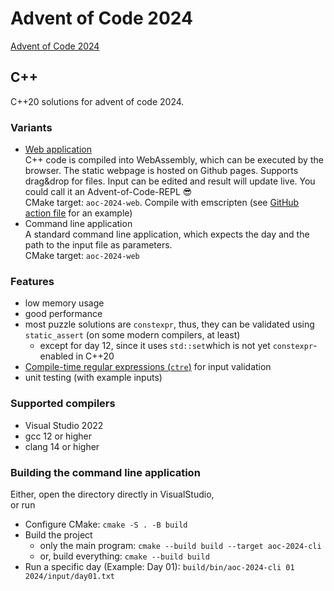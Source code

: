 # Advent of Code 2024
[Advent of Code 2024](https://adventofcode.com/2024)

## C++
C++20 solutions for advent of code 2024.

### Variants

- [Web application](https://pascalguenther.github.io/AdventOfCode2024/)  
  C++ code is compiled into WebAssembly, which can be executed by the browser. The static webpage is hosted on Github pages. Supports drag&drop for files. Input can be edited and result will update live. You could call it an Advent-of-Code-REPL 😎  
  CMake target: `aoc-2024-web`. Compile with emscripten (see [GitHub action file](/Users/pascal/repos/adventOfCode2024/.github/workflows/webapp.yml) for an example)
- Command line application  
  A standard command line application, which expects the day and the path to the input file as parameters.  
  CMake target: `aoc-2024-web`
  

### Features
- low memory usage
- good performance
- most puzzle solutions are `constexpr`, thus, they can be validated using `static_assert` (on some modern compilers, at least)
  - except for day 12, since it uses `std::set`which is not yet `constexpr`-enabled in C++20
- [Compile-time regular expressions (`ctre`)](https://github.com/hanickadot/compile-time-regular-expressions) for input validation
- unit testing (with example inputs)

### Supported compilers
- Visual Studio 2022
- gcc 12 or higher
- clang 14 or higher

### Building the command line application
Either, open the directory directly in VisualStudio,  
or run
- Configure CMake: `cmake -S . -B build`
- Build the project
   - only the main program: `cmake --build build --target aoc-2024-cli`
   - or, build everything: `cmake --build build`
- Run a specific day (Example: Day 01): `build/bin/aoc-2024-cli 01 2024/input/day01.txt`
